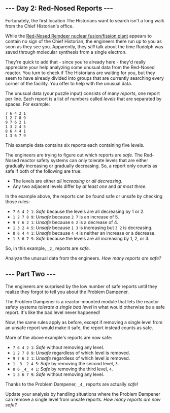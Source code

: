 ## \--- Day 2: Red-Nosed Reports ---

Fortunately, the first location The Historians want to search isn't a long walk from the Chief Historian's office.

While the [Red-Nosed Reindeer nuclear fusion/fission plant](/2015/day/19) appears to contain no sign of the Chief
Historian, the engineers there run up to you as soon as they see you. Apparently, they _still_ talk about the time
Rudolph was saved through molecular synthesis from a single electron.

They're quick to add that - since you're already here - they'd really appreciate your help analyzing some unusual data
from the Red-Nosed reactor. You turn to check if The Historians are waiting for you, but they seem to have already
divided into groups that are currently searching every corner of the facility. You offer to help with the unusual data.

The unusual data (your puzzle input) consists of many _reports_, one report per line. Each report is a list of numbers
called _levels_ that are separated by spaces. For example:

```
7 6 4 2 1
1 2 7 8 9
9 7 6 2 1
1 3 2 4 5
8 6 4 4 1
1 3 6 7 9

```

This example data contains six reports each containing five levels.

The engineers are trying to figure out which reports are _safe_. The Red-Nosed reactor safety systems can only tolerate
levels that are either gradually increasing or gradually decreasing. So, a report only counts as safe if both of the
following are true:

- The levels are either _all increasing_ or _all decreasing_.
- Any two adjacent levels differ by _at least one_ and _at most three_.

In the example above, the reports can be found safe or unsafe by checking those rules:

- `7 6 4 2 1`: _Safe_ because the levels are all decreasing by 1 or 2.
- `1 2 7 8 9`: _Unsafe_ because `2 7` is an increase of 5.
- `9 7 6 2 1`: _Unsafe_ because `6 2` is a decrease of 4.
- `1 3 2 4 5`: _Unsafe_ because `1 3` is increasing but `3 2` is decreasing.
- `8 6 4 4 1`: _Unsafe_ because `4 4` is neither an increase or a decrease.
- `1 3 6 7 9`: _Safe_ because the levels are all increasing by 1, 2, or 3.

So, in this example, `_2_` reports are _safe_.

Analyze the unusual data from the engineers. _How many reports are safe?_

## \--- Part Two ---

The engineers are surprised by the low number of safe reports until they realize they forgot to tell you about the
Problem Dampener.

The Problem Dampener is a reactor-mounted module that lets the reactor safety systems _tolerate a single bad level_ in
what would otherwise be a safe report. It's like the bad level never happened!

Now, the same rules apply as before, except if removing a single level from an unsafe report would make it safe, the
report instead counts as safe.

More of the above example's reports are now safe:

- `7 6 4 2 1`: _Safe_ without removing any level.
- `1 2 7 8 9`: _Unsafe_ regardless of which level is removed.
- `9 7 6 2 1`: _Unsafe_ regardless of which level is removed.
- `1 _3_ 2 4 5`: _Safe_ by removing the second level, `3`.
- `8 6 _4_ 4 1`: _Safe_ by removing the third level, `4`.
- `1 3 6 7 9`: _Safe_ without removing any level.

Thanks to the Problem Dampener, `_4_` reports are actually _safe_!

Update your analysis by handling situations where the Problem Dampener can remove a single level from unsafe reports.
_How many reports are now safe?_
